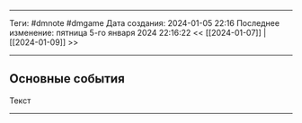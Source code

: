 ___
Теги: #dmnote #dmgame 
Дата создания: 2024-01-05 22:16 
Последнее изменение: пятница 5-го января 2024 22:16:22
<< [[2024-01-07]] | [[2024-01-09]] >> 
___
## Основные события

Текст

---
